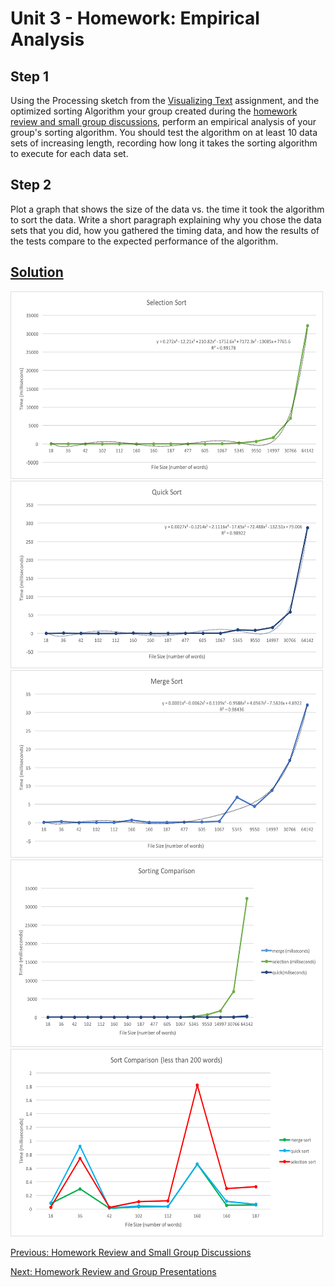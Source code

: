 # Unit 3 - Homework: Empirical Analysis

## Step 1
Using the Processing sketch from the [Visualizing Text](homework1.md) assignment, and the optimized sorting Algorithm your group created during the [homework review and small group discussions](day5.md), perform an empirical analysis of your group's sorting algorithm.  You should test the algorithm on at least 10 data sets of increasing length, recording how long it takes the sorting algorithm to execute for each data set.

## Step 2
Plot a graph that shows the size of the data vs. the time it took the algorithm to sort the data.  Write a short paragraph explaining why you chose the data sets that you did, how you gathered the timing data, and how the results of the tests compare to the expected performance of the algorithm.

## [Solution](https://github.com/blwatkins/Data-Structures-From-A-New-Perspective/blob/master/3_Sorting/HomeworkSolutions/Homework5/src/EmpiricalAnalysis.java)

<img src="Images/Homework5/selection-sort.png" alt="Selection Sort Graph" width="500" height="300">

<img src="Images/Homework5/quick-sort.png" alt="Quick Sort Graph" width="500" height="300">

<img src="Images/Homework5/merge-sort.png" alt="Merge Sort Graph" width="500" height="300">

<img src="Images/Homework5/all-sorts.png" alt="All Sorts Comparison" width="500" height="300">

<img src="Images/Homework5/all-sorts-200.png" alt="All Sorts, 200 words or less" width="500" height="300">

[Previous: Homework Review and Small Group Discussions](day5.md)

[Next: Homework Review and Group Presentations](day6.md)
